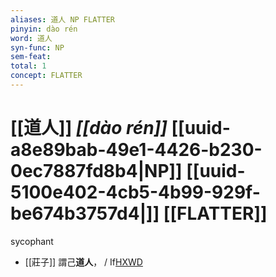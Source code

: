 ```yaml
---
aliases: 道人 NP FLATTER
pinyin: dào rén
word: 道人
syn-func: NP
sem-feat: 
total: 1
concept: FLATTER 
---
```

# [[道人]] *[[dào rén]]*  [[uuid-a8e89bab-49e1-4426-b230-0ec7887fd8b4|NP]] [[uuid-5100e402-4cb5-4b99-929f-be674b3757d4|]] [[FLATTER]]
sycophant
 - [[莊子]] 謂己**道人**，
                     / If[HXWD](https://hxwd.org/textview.html?location=KR5c0126_tls_012-22a.16)